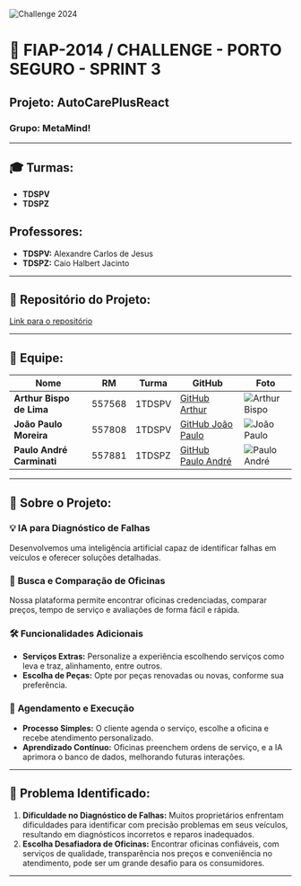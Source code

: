 ![Challenge 2024](https://drive.google.com/uc?export=view&id=1-Mpxt3PqS82cyg7so4cIwKFAkeh4-Ko0)

# 🚗 FIAP-2014 / CHALLENGE - PORTO SEGURO - SPRINT 3  

## **Projeto:** AutoCarePlusReact  

### **Grupo:** MetaMind!  

---

## 🎓 **Turmas:** 
- **TDSPV**
- **TDSPZ**  

## **Professores:**
- **TDSPV:** Alexandre Carlos de Jesus
- **TDSPZ:** Caio Halbert Jacinto

---

## 📂 **Repositório do Projeto:**
[Link para o repositório](https://github.com/ArthurBispo00/Projeto_Oceanos_Limpos)

---

## 👥 **Equipe:**

| Nome                        | RM      | Turma   | GitHub                                          | Foto                                          |
|-----------------------------|---------|---------|-------------------------------------------------|-----------------------------------------------|
| **Arthur Bispo de Lima**     | 557568  | 1TDSPV  | [GitHub Arthur](https://github.com/ArthurBispo00?tab=repositories) | ![Arthur Bispo](https://drive.google.com/uc?export=view&id=1qkq69PTvJU6VSS_cWNDiyknRQSCBUakg) |
| **João Paulo Moreira**       | 557808  | 1TDSPV  | [GitHub João Paulo](https://github.com/joao1015?tab=repositories) | ![João Paulo](https://drive.google.com/uc?export=view&id=1wxoVt-5v4ifCAGZHkINnNNZuMXSqowpz) |
| **Paulo André Carminati**    | 557881  | 1TDSPZ  | [GitHub Paulo André](https://github.com/carmipa) | ![Paulo André](https://drive.google.com/uc?export=view&id=19bA5l9huX-K2Kkr7uHWHl4tjGjR6ssSZ) |

---

## 📑 **Sobre o Projeto:**

### 💡 **IA para Diagnóstico de Falhas**  
Desenvolvemos uma inteligência artificial capaz de identificar falhas em veículos e oferecer soluções detalhadas.

### 🔧 **Busca e Comparação de Oficinas**  
Nossa plataforma permite encontrar oficinas credenciadas, comparar preços, tempo de serviço e avaliações de forma fácil e rápida.

### 🛠 **Funcionalidades Adicionais**  
- **Serviços Extras:** Personalize a experiência escolhendo serviços como leva e traz, alinhamento, entre outros.
- **Escolha de Peças:** Opte por peças renovadas ou novas, conforme sua preferência.

### 📅 **Agendamento e Execução**  
- **Processo Simples:** O cliente agenda o serviço, escolhe a oficina e recebe atendimento personalizado.
- **Aprendizado Contínuo:** Oficinas preenchem ordens de serviço, e a IA aprimora o banco de dados, melhorando futuras interações.

---

## 🚩 **Problema Identificado:**
1. **Dificuldade no Diagnóstico de Falhas:** Muitos proprietários enfrentam dificuldades para identificar com precisão problemas em seus veículos, resultando em diagnósticos incorretos e reparos inadequados.
2. **Escolha Desafiadora de Oficinas:** Encontrar oficinas confiáveis, com serviços de qualidade, transparência nos preços e conveniência no atendimento, pode ser um grande desafio para os consumidores.

---
